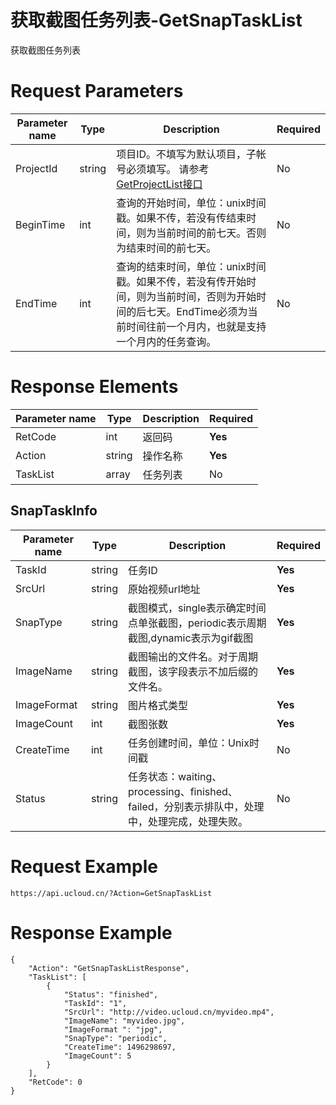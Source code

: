 # 获取截图任务列表-GetSnapTaskList

获取截图任务列表

# Request Parameters
|Parameter name|Type|Description|Required|
|---|---|---|---|
|ProjectId|string|项目ID。不填写为默认项目，子帐号必须填写。 请参考[GetProjectList接口](../summary/get_project_list.html)|No|
|BeginTime|int|查询的开始时间，单位：unix时间戳。如果不传，若没有传结束时间，则为当前时间的前七天。否则为结束时间的前七天。|No|
|EndTime|int|查询的结束时间，单位：unix时间戳。如果不传，若没有传开始时间，则为当前时间，否则为开始时间的后七天。EndTime必须为当前时间往前一个月内，也就是支持一个月内的任务查询。|No|

# Response Elements
|Parameter name|Type|Description|Required|
|---|---|---|---|
|RetCode|int|返回码|**Yes**|
|Action|string|操作名称|**Yes**|
|TaskList|array|任务列表|No|

## SnapTaskInfo
|Parameter name|Type|Description|Required|
|---|---|---|---|
|TaskId|string|任务ID|**Yes**|
|SrcUrl|string|原始视频url地址|**Yes**|
|SnapType|string|截图模式，single表示确定时间点单张截图，periodic表示周期截图,dynamic表示为gif截图|**Yes**|
|ImageName|string|截图输出的文件名。对于周期截图，该字段表示不加后缀的文件名。|**Yes**|
|ImageFormat|string|图片格式类型|**Yes**|
|ImageCount|int|截图张数|**Yes**|
|CreateTime|int|任务创建时间，单位：Unix时间戳|No|
|Status|string|任务状态：waiting、processing、finished、failed，分别表示排队中，处理中，处理完成，处理失败。|No|

# Request Example
```
https://api.ucloud.cn/?Action=GetSnapTaskList
```

# Response Example
```
{
    "Action": "GetSnapTaskListResponse", 
    "TaskList": [
        {
            "Status": "finished", 
            "TaskId": "1", 
            "SrcUrl": "http://video.ucloud.cn/myvideo.mp4", 
            "ImageName": "myvideo.jpg", 
            "ImageFormat ": "jpg", 
            "SnapType": "periodic", 
            "CreateTime": 1496298697, 
            "ImageCount": 5
        }
    ], 
    "RetCode": 0
}
```

